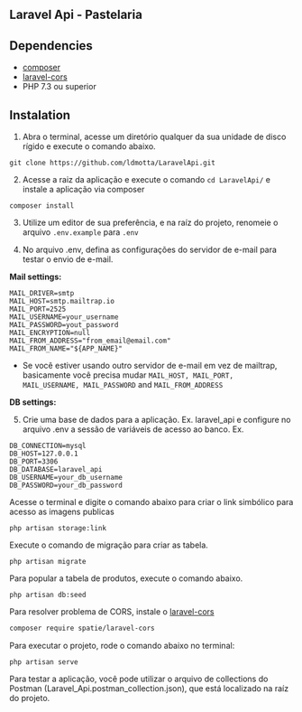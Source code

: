 ## Laravel Api - Pastelaria

## Dependencies

* [composer](https://getcomposer.org/)
* [laravel-cors](https://github.com/spatie/laravel-cors)
* PHP 7.3 ou superior

## Instalation

1. Abra o terminal, acesse um diretório qualquer da sua unidade de disco rígido e execute o comando abaixo.

```
git clone https://github.com/ldmotta/LaravelApi.git
```

2. Acesse a raiz da aplicação e execute o comando ```cd LaravelApi/``` e instale a aplicação via composer
```
composer install
```

3. Utilize um editor de sua preferência, e na raíz do projeto, renomeie o arquivo ```.env.example``` para ```.env```

4. No arquivo .env, defina as configurações do servidor de e-mail para testar o envio de e-mail.

**Mail settings:**

```
MAIL_DRIVER=smtp
MAIL_HOST=smtp.mailtrap.io
MAIL_PORT=2525
MAIL_USERNAME=your_username
MAIL_PASSWORD=yout_password
MAIL_ENCRYPTION=null
MAIL_FROM_ADDRESS="from_email@email.com"
MAIL_FROM_NAME="${APP_NAME}"
```
* Se você estiver usando outro servidor de e-mail em vez de mailtrap, basicamente você precisa mudar ```MAIL_HOST, MAIL_PORT, MAIL_USERNAME, MAIL_PASSWORD``` and ```MAIL_FROM_ADDRESS```

**DB settings:**

5. Crie uma base de dados para a aplicação. Ex. laravel_api e configure no arquivo .env a sessão de variáveis de acesso ao banco. Ex.

```
DB_CONNECTION=mysql
DB_HOST=127.0.0.1
DB_PORT=3306
DB_DATABASE=laravel_api
DB_USERNAME=your_db_username
DB_PASSWORD=your_db_password
```

Acesse o terminal e digite o comando abaixo para criar o link simbólico para acesso as imagens publicas
```
php artisan storage:link
```

Execute o comando de migração para criar as tabela.
```
php artisan migrate
```

Para popular a tabela de produtos, execute o comando abaixo.
```
php artisan db:seed
```

Para resolver problema de CORS, instale o [laravel-cors](https://github.com/spatie/laravel-cors)
```bash
composer require spatie/laravel-cors
```

Para executar o projeto, rode o comando abaixo no terminal:

```
php artisan serve
```

Para testar a aplicação, você pode utilizar o arquivo de collections do Postman (Laravel_Api.postman_collection.json), que está localizado na raíz do projeto.
